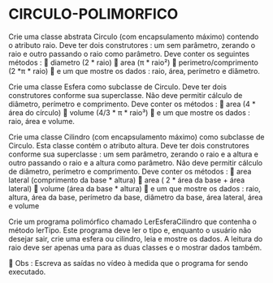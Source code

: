 # CIRCULO-POLIMORFICO

Crie uma classe abstrata Circulo (com
encapsulamento máximo) contendo o
atributo raio. Deve ter dois construtores :
um sem parâmetro, zerando o raio e outro
passando o raio como parâmetro. Deve
conter os seguintes métodos :
 diametro (2 * raio)
 area (π * raio²)
 perimetro/comprimento (2 *π * raio)
 e um que mostre os dados : raio, área,
perímetro e diâmetro.

Crie uma classe Esfera como subclasse
de Circulo. Deve ter dois construtores
conforme sua superclasse. Não deve
permitir cálculo de diâmetro, perímetro e
comprimento. Deve conter os métodos :
 area (4 * área do círculo)
 volume (4/3 * π * raio³)
 e um que mostre os dados : raio, área e
volume.

 Crie uma classe Cilindro (com encapsulamento
máximo) como subclasse de Circulo. Esta classe
contém o atributo altura. Deve ter dois construtores
conforme sua superclasse : um sem parâmetro,
zerando o raio e a altura e outro passando o raio e a
altura como parâmetro. Não deve permitir cálculo de
diâmetro, perímetro e comprimento. Deve conter os
métodos :
 area lateral (comprimento da base * altura)
 area ( 2 * área da base + área lateral)
 volume (área da base * altura)
 e um que mostre os dados : raio, altura, área da
base, perímetro da base, diâmetro da base,
área lateral, área e volume

Crie um programa polimórfico chamado
LerEsferaCilindro que contenha o método
lerTipo. Este programa deve ler o tipo e,
enquanto o usuário não desejar sair, crie uma
esfera ou cilindro, leia e mostre os dados. A
leitura do raio deve ser apenas uma para as
duas classes e o mostrar dados também.

 Obs : Escreva as saídas no vídeo à medida
que o programa for sendo executado.
